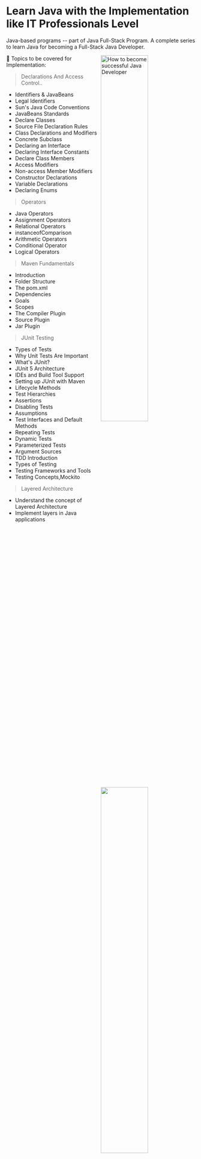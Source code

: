 # Learn Java with the Implementation like IT Professionals Level
Java-based programs -- part of Java Full-Stack Program. A complete series to learn Java for becoming a Full-Stack Java Developer.

<img src="https://dev-to-uploads.s3.amazonaws.com/i/7lqlnj2ma2nzhxhejsyr.png" alt="How to become successful Java Developer" align="right" width="50%" />

📌 Topics to be covered for Implementation:
> Declarations And Access Control..

- Identifiers & JavaBeans
- Legal Identifiers
- Sun's Java Code Conventions
- JavaBeans Standards
- Declare Classes
- Source File Declaration Rules
- Class Declarations and Modifiers
- Concrete Subclass
- Declaring an Interface
- Declaring Interface Constants
- Declare Class Members
- Access Modifiers
- Non-access Member Modifiers
- Constructor Declarations
- Variable Declarations
- Declaring Enums

<img src="https://www.lincesoft.com/wp-content/uploads/2020/06/java-development.png" align="right" width="50%" />

> Operators
- Java Operators
- Assignment Operators
- Relational Operators
- instanceofComparison
- Arithmetic Operators
- Conditional Operator
- Logical Operators

> Maven Fundamentals
- Introduction
- Folder Structure
- The pom.xml
- Dependencies
- Goals
- Scopes
- The Compiler Plugin
- Source Plugin
- Jar Plugin

> JUnit Testing
- Types of Tests
- Why Unit Tests Are Important
- What's JUnit?
- JUnit 5 Architecture
- IDEs and Build Tool Support
- Setting up JUnit with Maven
- Lifecycle Methods
- Test Hierarchies
- Assertions
- Disabling Tests
- Assumptions
- Test Interfaces and Default Methods
- Repeating Tests
- Dynamic Tests
- Parameterized Tests
- Argument Sources
- TDD Introduction
- Types of Testing
- Testing Frameworks and Tools
- Testing Concepts,Mockito

> Layered Architecture
- Understand the concept of Layered Architecture
- Implement layers in Java applications
